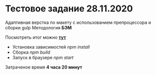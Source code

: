 # Тестовое задание 28.11.2020
Адаптивная верстка по макету с использованием препроцессора и сборки gulp
Методология **БЭМ**

Посмотреть итог можно **[тут](https://test28-11-20.vercel.app/)**

- Установка зависимостей *npm install*
- Сборка *npm build*
- Запуск в браузере *npm start*

Затраченое время **4 часа 20 минут**
